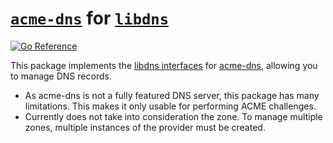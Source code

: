 # [`acme-dns`](https://github.com/joohoi/acme-dns) for [`libdns`](https://github.com/libdns/libdns)

[![Go Reference](https://pkg.go.dev/badge/test.svg)](https://pkg.go.dev/github.com/skirsten/libdns-acme-dns)

This package implements the [libdns interfaces](https://github.com/libdns/libdns) for [acme-dns](https://github.com/joohoi/acme-dns), allowing you to manage DNS records.

- As acme-dns is not a fully featured DNS server, this package has many limitations. This makes it only usable for performing ACME challenges.
- Currently does not take into consideration the zone. To manage multiple zones, multiple instances of the provider must be created.
